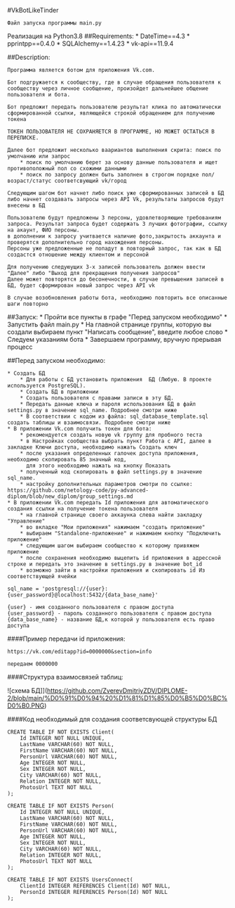 #VkBotLikeTinder
```
Файл запуска программы main.py
``` 
Реализация на Python3.8
##Requirements:
    * DateTime==4.3
    * pprintpp==0.4.0
    * SQLAlchemy==1.4.23
    * vk-api==11.9.4

##Description:
```
Программа является ботом для приложения Vk.com. 

Бот подгружается к сообществу, где в случае обращения пользователя к сообществу через личное сообщение, произойдет дальнейшее общение пользователя и бота.

Бот предложит передать пользователю результат клика по автоматически сформированной ссылки, являющейся строкой обращением для получению токена

ТОКЕН ПОЛЬЗОВАТЕЛЯ НЕ СОХРАНЯЕТСЯ В ПРОГРАММЕ, НО МОЖЕТ ОСТАТЬСЯ В ПЕРЕПИСКЕ.

Далее бот предложит несколько ваариантов выполнения скрита: поиск по умолчанию или запрос
    * поиск по умолчанию берет за основу данные пользователя и ищет противоположный пол со схожими данными
    * поиск по запросу должен быть заполнен в строгом порядке пол/возраст/статус соответсвующий vk/город
    
Следующим шагом бот начнет либо поиск уже сформированных записей в БД либо начнет создавать запросы через API Vk, результаты запросов будут внесены в БД

Пользователю будут предложены 3 персоны, удовлетворяющие требованиям запроса. Результат запроса будет содержать 3 лучших фотографии, ссылку на акаунт, ФИО персоны.
в дополнении к запросу учитвается наличие фото,закрытость аккаунта и проверятся дополнительно город нахождения персоны.
Персоны уже предложенные не попадут в повторный запрос, так как в БД создастся отношение между клиентом и персоной

Для получению следуюущих 3-х записей пользователь должен ввести "Далее" либо "Выход для прекращения получения запросов"
Далее может повторятся до бесонечности, в случае превышения записей в БД, будет сформирован новый запрос через API vk

В случае возобновления работы бота, необходимо повторить все описанные шаги повторно
```
##Запуск:
    * Пройти все пункты в графе "Перед запуском необходимо"
    * Запустить файл main.py
    * На главной странице группы, которую вы создали выбираем пункт "Написать сообщение", введите любое слово
    * Следуем указаниям бота
    * Завершаем программу, вручную прерывая процесс    


##Перед запуском необходимо:

    * Создать БД
        * Для работы с БД установить приложения  БД (Любую. В проекте используется PostgreSQL).
        * Создать БД в приложении
        * Создать пользователя с правами записи в эту БД.
        * Передать данные ключа и пароля использования БД в файл settings.py в значение sql_name. Подробнее смотри ниже
        * В соответствии с кодом из файла: sql_database_template.sql создать таблицы и взаимосвязи. Подробнее смотри ниже
    * В приложении Vk.com получить токен для бота:
        * рекомендуется создать новую vk группу для пробного теста
        * в Настройках сообщества выбрать пункт Работа с API, далее в закладке Ключи доступа, необходимо нажать Создать ключ
        * после указания определенных галочек доступа приложения, необходимо скопировать 85 значный код, 
          для этого необходимо нажать на кнопку Показать
        * полученный код скопировать в файл settings.py в значение sql_name.
        * настройку дополнительных параметров смотри по ссылке: https://github.com/netology-code/py-advanced-diplom/blob/new_diplom/group_settings.md
    * В приложении Vk.com передать Id приложения для автоматического создания ссылки на получение токена пользователя
        * на главной странице своего аккаунка слева найти закладку "Управление"
        * во вкладке "Мои приложения" нажимаем "создать приложение"
        * выбираем "Standalone-приложение" и нажимаем кнопку "Подключить приложение"
        * следующим шагом выбираем сообщество к которому привяжем приложение
        * после сохранения необходимо выцепить id приложения в адрессной строке и передать это значение в settings.py в значение bot_id
        * возможно зайти в настройки приложения и скопировать id Из соответствующей ячейки
```shell
sql_name = 'postgresql://{user}:{user_password}@localhost:5432/{data_base_name}'

{user} - имя созданного пользователя с правом доступа
{user_password} - пароль созданного пользователя с правом доступа
{data_base_name} - название БД,к которой у пользователя есть право доступа
```
####Пример передачи id приложения:
```shell
https://vk.com/editapp?id=0000000&section=info

передаем 0000000

```
####Структура взаимосвязей таблиц:

![схема БД]](https://github.com/ZverevDmitriyZDV/DIPLOME-2/blob/main/%D0%91%D0%94%20%D1%81%D1%85%D0%B5%D0%BC%D0%B0.PNG)


####Код необходимый для создания соответсвующей структуры БД
```shell
CREATE TABLE IF NOT EXISTS Client(
	Id INTEGER NOT NULL UNIQUE,
	LastName VARCHAR(60) NOT NULL,
	FirstName VARCHAR(60) NOT NULL,
	PersonUrl VARCHAR(60) NOT NULL,
	Age INTEGER NOT NULL,
	Sex INTEGER NOT NULL,
	City VARCHAR(60) NOT NULL,
	Relation INTEGER NOT NULL,
	PhotosUrl TEXT NOT NULL
);

CREATE TABLE IF NOT EXISTS Person(
	Id INTEGER NOT NULL UNIQUE,
	LastName VARCHAR(60) NOT NULL,
	FirstName VARCHAR(60) NOT NULL,
	PersonUrl VARCHAR(60) NOT NULL,
	Age INTEGER NOT NULL,
	Sex INTEGER NOT NULL,
	City VARCHAR(60) NOT NULL,
	Relation INTEGER NOT NULL,
	PhotosUrl TEXT NOT NULL
);

CREATE TABLE IF NOT EXISTS UsersConnect(
	ClientId INTEGER REFERENCES Client(Id) NOT NULL,
	PersonId INTEGER REFERENCES Person(Id) NOT NULL
);	
```



